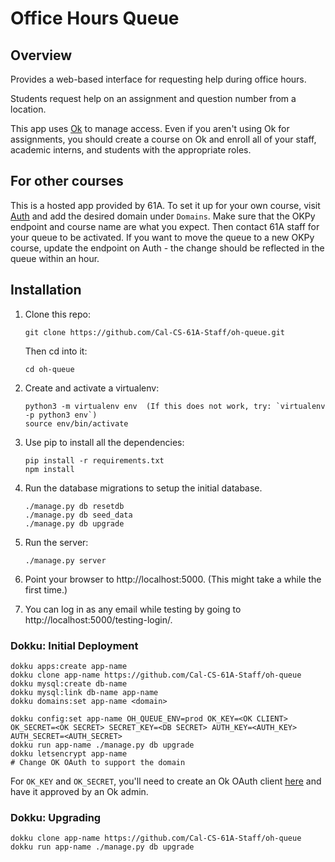 Office Hours Queue
==================

## Overview

Provides a web-based interface for requesting help during office hours.

Students request help on an assignment and question number from a location.

This app uses [Ok](https://okpy.org) to manage access. Even if you aren't using Ok for assignments, you should create a course on Ok and enroll all of your staff, academic interns, and students with the appropriate roles.

## For other courses

This is a hosted app provided by 61A. To set it up for your own course, visit [Auth](https://auth.apps.cs61a.org) and add the desired domain under `Domains`. Make sure that the OKPy endpoint and course name are what you expect. Then contact 61A staff for your queue to be activated. If you want to move the queue to a new OKPy course, update the endpoint on Auth - the change should be reflected in the queue within an hour.

## Installation

1. Clone this repo:

    ```
    git clone https://github.com/Cal-CS-61A-Staff/oh-queue.git
    ```
    Then cd into it:
    ```
    cd oh-queue
    ```

2. Create and activate a virtualenv:
    ```
    python3 -m virtualenv env  (If this does not work, try: `virtualenv -p python3 env`)
    source env/bin/activate
    ```

3. Use pip to install all the dependencies:
    ```
    pip install -r requirements.txt
    npm install
    ```

4. Run the database migrations to setup the initial database.
    ```
    ./manage.py db resetdb
    ./manage.py db seed_data
    ./manage.py db upgrade
    ```

5. Run the server:
    ```
    ./manage.py server
    ```

6. Point your browser to http://localhost:5000.  (This might take a while the first time.)

7. You can log in as any email while testing by going to http://localhost:5000/testing-login/.

### Dokku: Initial Deployment

    dokku apps:create app-name
    dokku clone app-name https://github.com/Cal-CS-61A-Staff/oh-queue
    dokku mysql:create db-name
    dokku mysql:link db-name app-name
    dokku domains:set app-name <domain>

    dokku config:set app-name OH_QUEUE_ENV=prod OK_KEY=<OK CLIENT> OK_SECRET=<OK SECRET> SECRET_KEY=<DB SECRET> AUTH_KEY=<AUTH_KEY> AUTH_SECRET=<AUTH_SECRET>
    dokku run app-name ./manage.py db upgrade
    dokku letsencrypt app-name
    # Change OK OAuth to support the domain

For `OK_KEY` and `OK_SECRET`, you'll need to create an Ok OAuth client [here](https://okpy.org/admin/clients) and have it approved by an Ok admin.

### Dokku: Upgrading

    dokku clone app-name https://github.com/Cal-CS-61A-Staff/oh-queue
    dokku run app-name ./manage.py db upgrade
